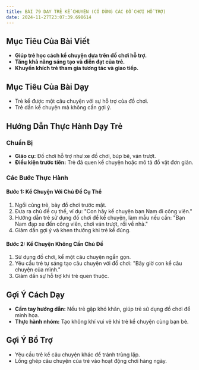 ```yaml
---
title: BÀI 79 DẠY TRẺ KỂ CHUYỆN (CÓ DÙNG CÁC ĐỒ CHƠI HỖ TRỢ)
date: 2024-11-27T23:07:39.698614
---
```


## Mục Tiêu Của Bài Viết
- **Giúp trẻ học cách kể chuyện dựa trên đồ chơi hỗ trợ.**
- **Tăng khả năng sáng tạo và diễn đạt của trẻ.**
- **Khuyến khích trẻ tham gia tương tác và giao tiếp.**

## Mục Tiêu Của Bài Dạy
- Trẻ kể được một câu chuyện với sự hỗ trợ của đồ chơi.
- Trẻ dần kể chuyện mà không cần gợi ý.

## Hướng Dẫn Thực Hành Dạy Trẻ

### Chuẩn Bị
- **Giáo cụ:** Đồ chơi hỗ trợ như xe đồ chơi, búp bê, ván trượt.
- **Điều kiện trước tiên:** Trẻ đã quen kể chuyện hoặc mô tả đồ vật đơn giản.

### Các Bước Thực Hành
#### Bước 1: Kể Chuyện Với Chủ Đề Cụ Thể
1. Ngồi cùng trẻ, bày đồ chơi trước mặt.
2. Đưa ra chủ đề cụ thể, ví dụ: "Con hãy kể chuyện bạn Nam đi công viên."
3. Hướng dẫn trẻ sử dụng đồ chơi để kể chuyện, làm mẫu nếu cần: "Bạn Nam đạp xe đến công viên, chơi ván trượt, rồi về nhà."
4. Giảm dần gợi ý và khen thưởng khi trẻ kể đúng.

#### Bước 2: Kể Chuyện Không Cần Chủ Đề
1. Sử dụng đồ chơi, kể một câu chuyện ngắn gọn.
2. Yêu cầu trẻ tự sáng tạo câu chuyện với đồ chơi: "Bây giờ con kể câu chuyện của mình."
3. Giảm dần sự hỗ trợ khi trẻ quen thuộc.

## Gợi Ý Cách Dạy
- **Cầm tay hướng dẫn:** Nếu trẻ gặp khó khăn, giúp trẻ sử dụng đồ chơi để minh họa.
- **Thực hành nhóm:** Tạo không khí vui vẻ khi trẻ kể chuyện cùng bạn bè.

## Gợi Ý Bổ Trợ
- Yêu cầu trẻ kể câu chuyện khác để tránh trùng lặp.
- Lồng ghép câu chuyện của trẻ vào hoạt động chơi hàng ngày.
